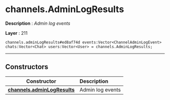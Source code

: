 # channels.AdminLogResults

**Description** : *Admin log events*

**Layer** : 211

```tl
channels.adminLogResults#ed8af74d events:Vector<ChannelAdminLogEvent> chats:Vector<Chat> users:Vector<User> = channels.AdminLogResults;
```

---

## Constructors

| Constructor | Description |
| :---: | :--- |
| [**channels.adminLogResults**](constructor/channels.adminLogResults) | Admin log events |